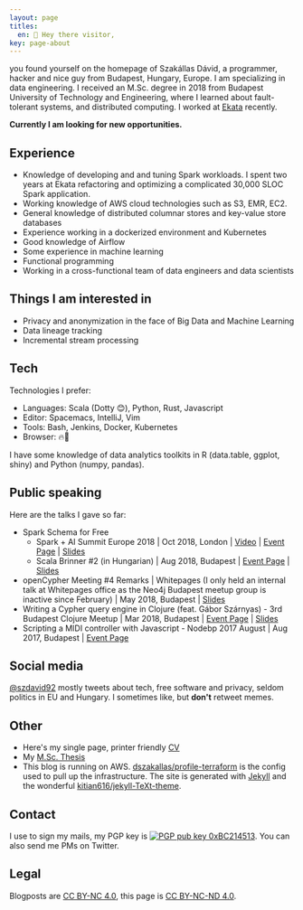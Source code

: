 ```yaml
---
layout: page
titles:
  en: 👋 Hey there visitor,
key: page-about
---
```


you found yourself on the homepage of Szakállas Dávid,
a programmer, hacker and nice guy from Budapest, Hungary, Europe. I am
specializing in data engineering. I received an M.Sc. degree in 2018 from Budapest 
University of Technology and Engineering, where I learned about fault-tolerant systems,
and distributed computing. I worked at [Ekata](https://ekata.com/) recently.

**Currently I am looking for new opportunities.**

## Experience

- Knowledge of developing and and tuning Spark workloads. I spent two years
at Ekata refactoring and optimizing a complicated 30,000 SLOC Spark application.
- Working knowledge of AWS cloud technologies such as S3, EMR, EC2.
- General knowledge of distributed columnar stores and key-value store databases 
- Experience working in a dockerized environment and Kubernetes
- Good knowledge of Airflow
- Some experience in machine learning
- Functional programming
- Working in a cross-functional team of data engineers and data scientists

## Things I am interested in

- Privacy and anonymization in the face of Big Data and Machine Learning
- Data lineage tracking
- Incremental stream processing

## Tech
Technologies I prefer:
- Languages: Scala (Dotty 😊), Python, Rust, Javascript
- Editor: Spacemacs, IntelliJ, Vim
- Tools: Bash, Jenkins, Docker, Kubernetes
- Browser: 🔥🦊

I have some knowledge of data analytics toolkits in R (data.table, ggplot, shiny) and Python (numpy, pandas).

## Public speaking
Here are the talks I gave so far:
- Spark Schema for Free
  - Spark + AI Summit Europe 2018 \| Oct 2018, London \| [Video](https://www.youtube.com/watch?v=Km9j2okQFm8) \| [Event Page](https://databricks.com/session/spark-schema-for-free) \| [Slides](/assets/speaking/spark-schema-for-free-spark-summit.pdf)
  - Scala Brinner #2 (in Hungarian) \| Aug 2018, Budapest \| [Event Page](https://www.meetup.com/Scala-Pair-Programming-Breakfast-Budapest/events/253449564/) \| [Slides](/assets/speaking/spark-schema-for-free-meetup.pdf)
- openCypher Meeting #4 Remarks \| Whitepages (I only held an internal talk at Whitepages office as the Neo4j Budapest meetup group is inactive since February) \| May 2018, Budapest \| [Slides](/assets/speaking/ocim4.pdf)
- Writing a Cypher query engine in Clojure (feat. Gábor Szárnyas) - 3rd Budapest Clojure Meetup \| Mar 2018, Budapest \| [Event Page](https://www.meetup.com/Budapest-Clojure-User-Group/events/248220424/) \| [Slides](/assets/speaking/sre.pdf)
- Scripting a MIDI controller with Javascript - Nodebp 2017 August \| Aug 2017, Budapest \| [Event Page](https://www.meetup.com/nodebp/events/242250790/)

## Social media
[@szdavid92](https://twitter.com/szdavid92) mostly tweets about tech,
free software and privacy, seldom politics in EU and Hungary. I sometimes like, but **don't** retweet memes.

## Other
- Here's my single page, printer friendly [CV](https://dszakallas.github.io/cv/david_szakallas.pdf)
- My [M.Sc. Thesis](https://dszakallas.github.io/thesis-msc-17/thesis.pdf)
- This blog is running on AWS. [dszakallas/profile-terraform](dszakallas/profile-terraform) is the config used to pull up the infrastructure. The site is generated with [Jekyll](https://github.com/jekyll/jekyll) and the wonderful [kitian616/jekyll-TeXt-theme](https://github.com/kitian616/jekyll-TeXt-theme).

## Contact
I use to sign my mails, my PGP key is [![PGP pub key 0xBC214513](https://peegeepee.com/badge/orange/BC214513.svg)](https://d.peegeepee.com/CF168467F2F9AD251A50006722D1F308BC214513.asc). You can also send me PMs on Twitter.

## Legal
Blogposts are [CC BY-NC 4.0](https://creativecommons.org/licenses/by-nc/4.0/), this page is [CC BY-NC-ND 4.0](https://creativecommons.org/licenses/by-nc-nd/4.0/).
